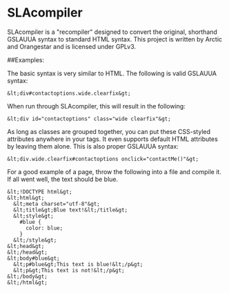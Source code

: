 SLAcompiler
===========

SLAcompiler is a "recompiler" designed to convert the original, shorthand GSLAUUA syntax to standard HTML syntax. This project is written by Arctic and Orangestar and is licensed under GPLv3.

##Examples:

The basic syntax is very similar to HTML. The following is valid GSLAUUA syntax:

    &lt;div#contactoptions.wide.clearfix&gt;

When run through SLAcompiler, this will result in the following:

    &lt;div id="contactoptions" class="wide clearfix"&gt;

As long as classes are grouped together, you can put these CSS-styled attributes anywhere in your tags. It even supports default HTML attributes by leaving them alone. This is also proper GSLAUUA syntax:

    &lt;div.wide.clearfix#contactoptions onclick="contactMe()"&gt;

For a good example of a page, throw the following into a file and compile it. If all went well, the text should be blue.

    &lt;!DOCTYPE html&gt;
    &lt;html&gt;
      &lt;meta charset="utf-8"&gt;
      &lt;title&gt;Blue text!&lt;/title&gt;
      &lt;style&gt;
        #blue {
          color: blue;
        }
      &lt;/style&gt;
    &lt;head&gt;
    &lt;/head&gt;
    &lt;body#blue&gt;
      &lt;p#blue&gt;This text is blue!&lt;/p&gt;
      &lt;p&gt;This text is not!&lt;/p&gt;
    &lt;/body&gt;
    &lt;/html&gt;

<!-- /*This text kept for prosperity*/

This is a compiler for GSLAUUA written by myself and orangestar written in python

Its basic syntax is <tag.class#id>

Example: <div.box1#wide> is the same as <div id="box1" class="wide">


Licensed under GPLv3 -->
